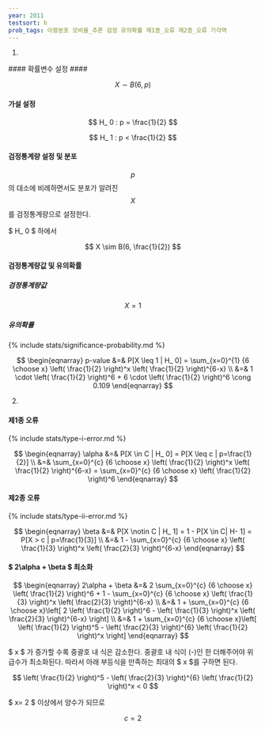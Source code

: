 ```yaml
---
year: 2011
testsort: h
prob_tags: 이항분포 모비율_추론 검정 유의확률 제1종_오류 제2종_오류 기각역
---
```

1)

<div>
#### 확률변수 설정 ####

$$ X \sim B(6, p) $$

#### 가설 설정 ####

$$ H_ 0 : p = \frac{1}{2} $$

$$ H_ 1 : p < \frac{1}{2} $$

#### 검정통계량 설정 및 분포 ####

$$ p $$ 의 대소에 비례하면서도 분포가 알려진 $$ X $$를 검정통계량으로 설정한다.

$ H_ 0 $ 하에서

$$ X \sim B(6, \frac{1}{2}) $$

#### 검정통계량값 및 유의확률 ####

##### 검정통계량값 #####

$$ X = 1 $$

##### 유의확률 #####

{% include stats/significance-probability.md %}

$$ \begin{eqnarray}
p-value &=& P[X \leq 1 |
H_ 0] = \sum_{x=0}^{1} {6 \choose x} \left( \frac{1}{2} \right)^x \left( \frac{1}{2} \right)^{6-x} \\
&=& 1 \cdot \left( \frac{1}{2} \right)^6 + 6 \cdot \left( \frac{1}{2} \right)^6 \cong 0.109
\end{eqnarray} $$

</div>

2)

<div>

#### 제1종 오류 ####

{% include stats/type-i-error.md %}

$$ \begin{eqnarray}
\alpha &=& P[X \in C |
H_ 0] = P[X \leq c |
p=\frac{1}{2}] \\
&=& \sum_{x=0}^{c} {6 \choose x} \left( \frac{1}{2} \right)^x \left( \frac{1}{2} \right)^{6-x} = \sum_{x=0}^{c} {6 \choose x} \left( \frac{1}{2} \right)^6
\end{eqnarray} $$

#### 제2종 오류 ####

{% include stats/type-ii-error.md %}

$$ \begin{eqnarray}
\beta &=& P[X \notin C |
H_ 1] = 1 - P[X \in C|
H- 1] =  P[X > c |
p=\frac{1}{3}] \\
&=& 1 - \sum_{x=0}^{c} {6 \choose x} \left( \frac{1}{3} \right)^x \left( \frac{2}{3} \right)^{6-x}
\end{eqnarray} $$

#### $ 2\alpha + \beta $ 최소화 ####

$$ \begin{eqnarray}
2\alpha + \beta &=& 2 \sum_{x=0}^{c} {6 \choose x} \left( \frac{1}{2} \right)^6 + 1 - \sum_{x=0}^{c} {6 \choose x} \left( \frac{1}{3} \right)^x \left( \frac{2}{3} \right)^{6-x} \\
&=& 1 + \sum_{x=0}^{c} {6 \choose x}\left[ 2 \left( \frac{1}{2} \right)^6 - \left( \frac{1}{3} \right)^x \left( \frac{2}{3} \right)^{6-x} \right] \\
&=& 1 + \sum_{x=0}^{c} {6 \choose x}\left[ \left( \frac{1}{2} \right)^5 - \left( \frac{2}{3} \right)^{6} \left( \frac{1}{2} \right)^x \right]
\end{eqnarray} $$

$ x $ 가 증가할 수록 중괄호 내 식은 감소한다. 중괄호 내 식이 (-)인 한 더해주어야 위 급수가 최소화된다. 따라서 아래 부등식을 만족하는 최대의 $ x $를 구하면 된다.

$$ \left( \frac{1}{2} \right)^5 - \left( \frac{2}{3} \right)^{6} \left( \frac{1}{2} \right)^x < 0 $$

$ x= 2 $ 이상에서 양수가 되므로

$$ c = 2 $$

</div>
